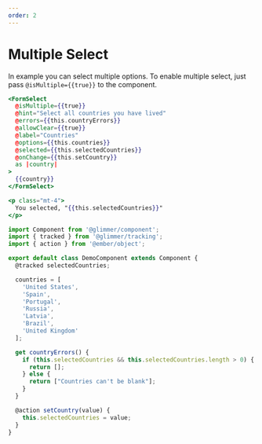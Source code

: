 ```yaml
---
order: 2
---
```


# Multiple Select

In example you can select multiple options. To enable multiple select,
just pass `@isMultiple={{true}}` to the component.

```hbs template
<FormSelect
  @isMultiple={{true}}
  @hint="Select all countries you have lived"
  @errors={{this.countryErrors}}
  @allowClear={{true}}
  @label="Countries"
  @options={{this.countries}}
  @selected={{this.selectedCountries}}
  @onChange={{this.setCountry}}
  as |country|
>
  {{country}}
</FormSelect>

<p class="mt-4">
  You selected, "{{this.selectedCountries}}"
</p>
```

```js component
import Component from '@glimmer/component';
import { tracked } from '@glimmer/tracking';
import { action } from '@ember/object';

export default class DemoComponent extends Component {
  @tracked selectedCountries;

  countries = [
    'United States',
    'Spain',
    'Portugal',
    'Russia',
    'Latvia',
    'Brazil',
    'United Kingdom'
  ];

  get countryErrors() {
    if (this.selectedCountries && this.selectedCountries.length > 0) {
      return [];
    } else {
      return ["Countries can't be blank"];
    }
  }

  @action setCountry(value) {
    this.selectedCountries = value;
  }
}
```
